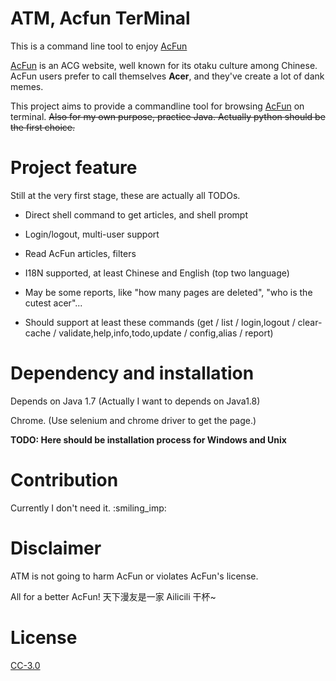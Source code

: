 # ATM, Acfun TerMinal

This is a command line tool to enjoy [AcFun][1]

[AcFun][1] is an ACG website, well known for its otaku culture among Chinese.
AcFun users prefer to call themselves **Acer**, and they've create a lot of dank memes.

This project aims to provide a commandline tool for browsing [AcFun][1] on terminal.
~~Also for my own purpose, practice Java. Actually python should be the first choice.~~

# Project feature

Still at the very first stage, these are actually all TODOs.

* Direct shell command to get articles, and shell prompt

* Login/logout, multi-user support

* Read AcFun articles, filters

* I18N supported, at least Chinese and English (top two language)

* May be some reports, like "how many pages are deleted", "who is the cutest acer"...

* Should support at least these commands (get / list / login,logout / clear-cache / validate,help,info,todo,update / config,alias / report)

# Dependency and installation

Depends on Java 1.7 (Actually I want to depends on Java1.8)

Chrome. (Use selenium and chrome driver to get the page.)

**TODO: Here should be installation process for Windows and Unix**

# Contribution

Currently I don't need it. :smiling\_imp:

# Disclaimer

ATM is not going to harm AcFun or violates AcFun's license.

All for a better AcFun! 天下漫友是一家 Ailicili 干杯~

# License

[CC-3.0][2]

[1]: http://www.acfun.tv
[2]: https://creativecommons.org/licenses/by-nc/3.0/
